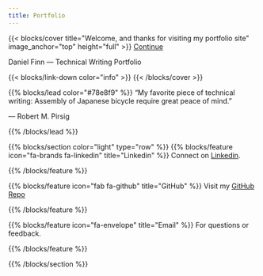 ```yaml
---
title: Portfolio
---
```


{{< blocks/cover title="Welcome, and thanks for visiting my portfolio site" image_anchor="top" height="full" >}}
<a class="btn btn-lg btn-primary me-3 mb-4" href="/docs/">
  Continue <i class="fas fa-arrow-alt-circle-right ms-2"></i>
</a>
<p class="lead mt-5">Daniel Finn &mdash; Technical Writing Portfolio</p>
{{< blocks/link-down color="info" >}}
{{< /blocks/cover >}}


{{% blocks/lead color="#78e8f9" %}}
“My favorite piece of technical writing: Assembly of Japanese bicycle require great peace of mind.”

— Robert M. Pirsig


{{% /blocks/lead %}}


{{% blocks/section color="light" type="row" %}}
{{% blocks/feature icon="fa-brands fa-linkedin" title="Linkedin" %}}
Connect on [Linkedin](https://www.linkedin.com/in/danielrfinn/).

{{% /blocks/feature %}}


{{% blocks/feature icon="fab fa-github" title="GitHub" %}}
Visit my [GitHub Repo](https://github.com/danfinn5/portfoliosamples)

{{% /blocks/feature %}}


{{% blocks/feature icon="fa-envelope" title="Email" %}}
For questions or feedback.

{{% /blocks/feature %}}


{{% /blocks/section %}}

